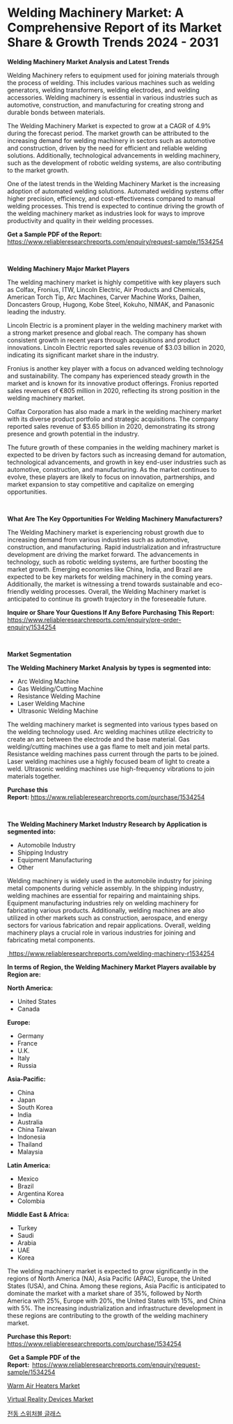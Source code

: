 <p><h1>Welding Machinery Market: A Comprehensive Report of its Market Share & Growth Trends 2024 - 2031</h1></p><p><strong>Welding Machinery Market Analysis and Latest Trends</strong></p>
<p><p>Welding Machinery refers to equipment used for joining materials through the process of welding. This includes various machines such as welding generators, welding transformers, welding electrodes, and welding accessories. Welding machinery is essential in various industries such as automotive, construction, and manufacturing for creating strong and durable bonds between materials.</p><p>The Welding Machinery Market is expected to grow at a CAGR of 4.9% during the forecast period. The market growth can be attributed to the increasing demand for welding machinery in sectors such as automotive and construction, driven by the need for efficient and reliable welding solutions. Additionally, technological advancements in welding machinery, such as the development of robotic welding systems, are also contributing to the market growth.</p><p>One of the latest trends in the Welding Machinery Market is the increasing adoption of automated welding solutions. Automated welding systems offer higher precision, efficiency, and cost-effectiveness compared to manual welding processes. This trend is expected to continue driving the growth of the welding machinery market as industries look for ways to improve productivity and quality in their welding processes.</p></p>
<p><strong>Get a Sample PDF of the Report:&nbsp;</strong> <a href="https://www.reliableresearchreports.com/enquiry/request-sample/1534254">https://www.reliableresearchreports.com/enquiry/request-sample/1534254</a></p>
<p>&nbsp;</p>
<p><strong>Welding Machinery Major Market Players</strong></p>
<p><p>The welding machinery market is highly competitive with key players such as Colfax, Fronius, ITW, Lincoln Electric, Air Products and Chemicals, American Torch Tip, Arc Machines, Carver Machine Works, Daihen, Doncasters Group, Hugong, Kobe Steel, Kokuho, NIMAK, and Panasonic leading the industry. </p><p>Lincoln Electric is a prominent player in the welding machinery market with a strong market presence and global reach. The company has shown consistent growth in recent years through acquisitions and product innovations. Lincoln Electric reported sales revenue of $3.03 billion in 2020, indicating its significant market share in the industry.</p><p>Fronius is another key player with a focus on advanced welding technology and sustainability. The company has experienced steady growth in the market and is known for its innovative product offerings. Fronius reported sales revenues of €805 million in 2020, reflecting its strong position in the welding machinery market.</p><p>Colfax Corporation has also made a mark in the welding machinery market with its diverse product portfolio and strategic acquisitions. The company reported sales revenue of $3.65 billion in 2020, demonstrating its strong presence and growth potential in the industry.</p><p>The future growth of these companies in the welding machinery market is expected to be driven by factors such as increasing demand for automation, technological advancements, and growth in key end-user industries such as automotive, construction, and manufacturing. As the market continues to evolve, these players are likely to focus on innovation, partnerships, and market expansion to stay competitive and capitalize on emerging opportunities.</p></p>
<p>&nbsp;</p>
<p><strong>What Are The Key Opportunities For Welding Machinery Manufacturers?</strong></p>
<p><p>The Welding Machinery market is experiencing robust growth due to increasing demand from various industries such as automotive, construction, and manufacturing. Rapid industrialization and infrastructure development are driving the market forward. The advancements in technology, such as robotic welding systems, are further boosting the market growth. Emerging economies like China, India, and Brazil are expected to be key markets for welding machinery in the coming years. Additionally, the market is witnessing a trend towards sustainable and eco-friendly welding processes. Overall, the Welding Machinery market is anticipated to continue its growth trajectory in the foreseeable future.</p></p>
<p><strong>Inquire or Share Your Questions If Any Before Purchasing This Report:</strong> <a href="https://www.reliableresearchreports.com/enquiry/pre-order-enquiry/1534254">https://www.reliableresearchreports.com/enquiry/pre-order-enquiry/1534254</a></p>
<p>&nbsp;</p>
<p><strong>Market Segmentation</strong></p>
<p><strong>The Welding Machinery Market Analysis by types is segmented into:</strong></p>
<p><ul><li>Arc Welding Machine</li><li>Gas Welding/Cutting Machine</li><li>Resistance Welding Machine</li><li>Laser Welding Machine</li><li>Ultrasonic Welding Machine</li></ul></p>
<p><p>The welding machinery market is segmented into various types based on the welding technology used. Arc welding machines utilize electricity to create an arc between the electrode and the base material. Gas welding/cutting machines use a gas flame to melt and join metal parts. Resistance welding machines pass current through the parts to be joined. Laser welding machines use a highly focused beam of light to create a weld. Ultrasonic welding machines use high-frequency vibrations to join materials together.</p></p>
<p><strong>Purchase this Report:&nbsp;</strong><a href="https://www.reliableresearchreports.com/purchase/1534254">https://www.reliableresearchreports.com/purchase/1534254</a></p>
<p>&nbsp;</p>
<p><strong>The Welding Machinery Market Industry Research by Application is segmented into:</strong></p>
<p><ul><li>Automobile Industry</li><li>Shipping Industry</li><li>Equipment Manufacturing</li><li>Other</li></ul></p>
<p><p>Welding machinery is widely used in the automobile industry for joining metal components during vehicle assembly. In the shipping industry, welding machines are essential for repairing and maintaining ships. Equipment manufacturing industries rely on welding machinery for fabricating various products. Additionally, welding machines are also utilized in other markets such as construction, aerospace, and energy sectors for various fabrication and repair applications. Overall, welding machinery plays a crucial role in various industries for joining and fabricating metal components.</p></p>
<p><a href="https://www.reliableresearchreports.com/welding-machinery-r1534254">&nbsp;https://www.reliableresearchreports.com/welding-machinery-r1534254</a></p>
<p><strong>In terms of Region, the Welding Machinery Market Players available by Region are:</strong></p>
<p>
    <p> <strong> North America: </strong>
        <ul>
            <li>United States</li>
            <li>Canada</li>
        </ul>
        </p> 
    <p> <strong> Europe: </strong>
        <ul>
            <li>Germany</li>
            <li>France</li>
            <li>U.K.</li>
            <li>Italy</li>
            <li>Russia</li>
        </ul>
        </p> 
    <p> <strong> Asia-Pacific: </strong>
        <ul>
            <li>China</li>
            <li>Japan</li>
            <li>South Korea</li>
            <li>India</li>
            <li>Australia</li>
            <li>China Taiwan</li>
            <li>Indonesia</li>
            <li>Thailand</li>
            <li>Malaysia</li>
        </ul>
        </p> 
    <p> <strong> Latin America: </strong>
        <ul>
            <li>Mexico</li>
            <li>Brazil</li>
            <li>Argentina Korea</li>
            <li>Colombia</li>
        </ul>
        </p> 
    <p> <strong> Middle East & Africa: </strong>
        <ul>
            <li>Turkey</li>
            <li>Saudi</li>
            <li>Arabia</li>
            <li>UAE</li>
            <li>Korea</li>
        </ul>
    </p>
    </p>
<p><p>The welding machinery market is expected to grow significantly in the regions of North America (NA), Asia Pacific (APAC), Europe, the United States (USA), and China. Among these regions, Asia Pacific is anticipated to dominate the market with a market share of 35%, followed by North America with 25%, Europe with 20%, the United States with 15%, and China with 5%. The increasing industrialization and infrastructure development in these regions are contributing to the growth of the welding machinery market.</p></p>
<p><strong>Purchase this Report: </strong><a href="https://www.reliableresearchreports.com/purchase/1534254">https://www.reliableresearchreports.com/purchase/1534254</a></p>
<p>&nbsp;<strong>Get a Sample PDF of the Report:&nbsp;&nbsp;</strong><a href="https://www.reliableresearchreports.com/enquiry/request-sample/1534254">https://www.reliableresearchreports.com/enquiry/request-sample/1534254</a></p>
<p><strong></strong></p>
<p><p><a href="https://github.com/shotows/Market-Research-Report-List-2/blob/main/warm-air-heaters-market.md">Warm Air Heaters Market</a></p><p><a href="https://github.com/beatblasta/Market-Research-Report-List-2/blob/main/virtual-reality-devices-market.md">Virtual Reality Devices Market</a></p><p><a href="https://github.com/darrellockm3ytan895656/Market-Research-Report-List-1/blob/main/136485126297.md">전동 스위처블 글래스</a></p></p>